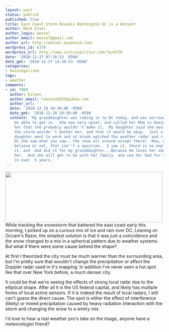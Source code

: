 ```yaml
---
layout: post
status: publish
published: true
title: East Coast Storm Reveals Washington DC is a Hotspot
author: Mark Essel
author_login: messel
author_email: messel@gmail.com
author_url: http://messel.myopenid.com/
wordpress_id: 6370
wordpress_url: http://www.victusspiritus.com/?p=6370
date: '2010-12-27 07:36:53 -0500'
date_gmt: '2010-12-27 14:36:53 -0500'
categories:
- Uncategorized
tags:
- weather
comments:
- id: 7969
  author: Eileen
  author_email: leenie16925@yahoo.com
  author_url: ''
  date: '2010-12-28 20:30:00 -0500'
  date_gmt: '2010-12-28 20:30:00 -0500'
  content: 'My granddaughter was coming in to DC today, and was worried that she wouldn''t
    be able to get in.  She was very upset, and called her Mom in Oneida NY to tell
    her that she probably wouldn''t make it.  My daughter said she would pray that
    the storm wouldn''t bother her, and that it would be okay.  Just a simple prayer.  My
    daughter went to work and at break watched the weather radar and right over Washington
    DC she saw what you saw...the snow all around except there!  Now, whether you
    believe or not, that isn''t a question.  I saw it, there is no explanation for
    it, and  God did it for my granddaughter...Because He loves her and cares about
    her.  And she will get to be with her family  and see her Dad for the first time
    in over  5 years.  '
---
```

<p><a href="{{ site.url }}/assets/2010/12/hotspot_over_DC.png"><img class="aligncenter size-full wp-image-6371" title="hotspot_over_DC" src="{{ site.url }}/assets/2010/12/hotspot_over_DC.png" alt="" width="500" height="160" /></a><br />
While tracking the snowstorm that battered the east coast early this morning, I picked up on a curious mix of ice and rain over DC. Leaning on Occam's Razor, the simplest solution is that it was just a coincidence and the snow changed to a mix in a spherical pattern due to weather systems. But what if there were some cause behind the shape?</p>
<p>At first I theorized the city must be much warmer than the surrounding area, but I'm pretty sure that wouldn't change the precipitation or affect the Doppler radar used in it's mapping. In addition I've never seen a hot spot like that over New York before, a much denser city.</p>
<p>It could be that we're seeing the effects of strong local radar due to the elliptical shape. After all it is the US federal capital, and likely has multiple forms of local active sensors.  If it is indeed the result of local radars, I still can't guess the direct cause. The spot is either the effect of interference (likely) or mixed precipitation caused by heavy radiation interaction with the storm and changing the snow to a wintry mix. </p>
<p>I'd love to hear a real weather pro's take on the image, anyone have a meteorologist friend?</p>
